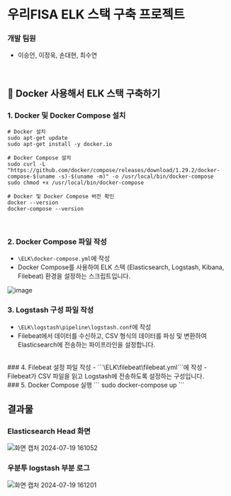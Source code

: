 # 우리FISA ELK 스택 구축 프로젝트
### 개발 팀원
- 이승언, 이정욱, 손대현, 최수연
<br/>

## 🔨  Docker 사용해서 ELK 스택 구축하기
### 1. Docker 및 Docker Compose 설치
```
# Docker 설치
sudo apt-get update
sudo apt-get install -y docker.io

# Docker Compose 설치
sudo curl -L "https://github.com/docker/compose/releases/download/1.29.2/docker-compose-$(uname -s)-$(uname -m)" -o /usr/local/bin/docker-compose
sudo chmod +x /usr/local/bin/docker-compose

# Docker 및 Docker Compose 버전 확인
docker --version
docker-compose --version
```
<br/>

### 2. Docker Compose 파일 작성
- ```\ELK\docker-compose.yml```에 작성
- Docker Compose를 사용하여 ELK 스택 (Elasticsearch, Logstash, Kibana, Filebeat) 환경을 설정하는 스크립트입니다.

![image](https://github.com/user-attachments/assets/ef498b55-15e3-44c7-bdf4-44c03a442434)
<br/>
### 3. Logstash 구성 파일 작성
- ```\ELK\logstash\pipeline\logstash.conf```에 작성
-  Filebeat에서 데이터를 수신하고, CSV 형식의 데이터를 파싱 및 변환하여 Elasticsearch에 전송하는 파이프라인을 설정합니다.
<br/>
### 4. Filebeat 설정 파일 작성
- ```\ELK\filebeat\filebeat.yml```에 작성
- Filebeat가 CSV 파일을 읽고 Logstash에 전송하도록 설정하는 구성입니다. 
<br/>
### 5. Docker Compose 실행
```
sudo docker-compose up
```
<br/>

## 결과물
### Elasticsearch Head 화면
![화면 캡처 2024-07-19 161052](https://github.com/user-attachments/assets/7a71cc81-e0cf-486f-b53a-c011f34a265f)
<br/>


### 우분투 logstash 부분 로그
![화면 캡처 2024-07-19 161201](https://github.com/user-attachments/assets/beda40d4-a476-4041-9bf5-04576bea7209)